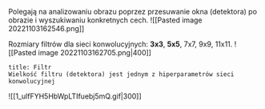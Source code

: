 Polegają na analizowaniu obrazu poprzez przesuwanie okna (detektora) po obrazie i wyszukiwaniu konkretnych cech.
![[Pasted image 20221103162546.png]]

Rozmiary filtrów dla sieci konwolucyjnych: **3x3**, **5x5**, 7x7, 9x9, 11x11.
![[Pasted image 20221103162705.png|400]]

```ad-note
title: Filtr
Wielkość filtru (detektora) jest jednym z hiperparametrów sieci konwolucyjnej

```


![[1_ulfFYH5HbWpLTIfuebj5mQ.gif|300]]

